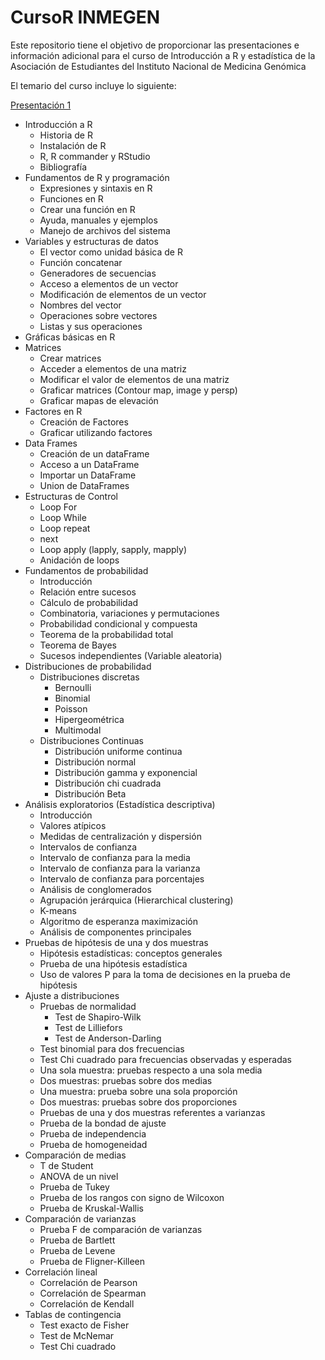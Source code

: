 # CursoR INMEGEN
Este repositorio tiene el objetivo de proporcionar las presentaciones e información adicional para el curso de Introducción a R y estadística de la Asociación de Estudiantes del Instituto Nacional de Medicina Genómica

El temario del curso incluye lo siguiente:

[Presentación 1](http://pipemg.github.io/CursoR_INMEGEN/Presentacion1.html)
* Introducción a R 
  - Historia de R
  - Instalación de R
  - R, R commander y RStudio
  - Bibliografía 
* Fundamentos de R y programación
  - Expresiones y sintaxis en R
  - Funciones en R
  - Crear una función en R
  - Ayuda, manuales y ejemplos 
  - Manejo de archivos del sistema
* Variables y estructuras de datos
  - El vector como unidad básica de R
  - Función concatenar
  - Generadores de secuencias
  - Acceso a elementos de un vector
  - Modificación de elementos de un vector
  - Nombres del vector
  - Operaciones sobre vectores
  - Listas y sus operaciones
* Gráficas básicas en R
* Matrices
  - Crear matrices
  - Acceder a elementos de una matriz
  - Modificar el valor de elementos de una matriz
  - Graficar matrices (Contour map, image y persp)
  - Graficar mapas de elevación
* Factores en R
  - Creación de Factores
  - Graficar utilizando factores
* Data Frames
  - Creación de un dataFrame
  - Acceso a un DataFrame
  - Importar un DataFrame
  - Union de DataFrames
* Estructuras de Control 
  - Loop For
  - Loop While
  - Loop repeat 
  - next
  - Loop apply (lapply, sapply, mapply)
  - Anidación de loops 
* Fundamentos de probabilidad
  - Introducción
  - Relación entre sucesos
  - Cálculo de probabilidad
  - Combinatoria, variaciones y permutaciones
  - Probabilidad condicional y compuesta
  - Teorema de la probabilidad total
  - Teorema de Bayes
  - Sucesos independientes (Variable aleatoria)
* Distribuciones de probabilidad
  - Distribuciones discretas
    - Bernoulli
    - Binomial
    - Poisson
    - Hipergeométrica
    - Multimodal
  - Distribuciones Continuas
    - Distribución uniforme continua
    - Distribución normal
    - Distribución gamma y exponencial
    - Distribución chi cuadrada
    - Distribución Beta
* Análisis exploratorios (Estadística descriptiva)
  - Introducción
  - Valores atípicos
  - Medidas de centralización y dispersión
  - Intervalos de confianza
  - Intervalo de confianza para la media
  - Intervalo de confianza para la varianza
  - Intervalo de confianza para porcentajes 
  - Análisis de conglomerados
  - Agrupación jerárquica (Hierarchical clustering)
  - K-means
  - Algoritmo de esperanza maximización
  - Análisis de componentes principales 
* Pruebas de hipótesis de una y dos muestras
  - Hipótesis estadísticas: conceptos generales
  - Prueba de una hipótesis estadística
  - Uso de valores P para la toma de decisiones en la prueba de hipótesis
* Ajuste a distribuciones
  - Pruebas de normalidad
    - Test de Shapiro-Wilk
    - Test de Lilliefors
    - Test de Anderson-Darling
  - Test binomial para dos frecuencias
  - Test Chi cuadrado para frecuencias observadas y esperadas
  - Una sola muestra: pruebas respecto a una sola media
  - Dos muestras: pruebas sobre dos medias
  - Una muestra: prueba sobre una sola proporción
  - Dos muestras: pruebas sobre dos proporciones
  - Pruebas de una y dos muestras referentes a varianzas
  - Prueba de la bondad de ajuste
  - Prueba de independencia
  - Prueba de homogeneidad
* Comparación de medias
  - T de Student
  - ANOVA de un nivel
  - Prueba de Tukey
  - Prueba de los rangos con signo de Wilcoxon
  - Prueba de Kruskal-Wallis
* Comparación de varianzas
  - Prueba F de comparación de varianzas
  - Prueba de Bartlett
  - Prueba de Levene
  - Prueba de Fligner-Killeen
* Correlación lineal
  - Correlación de Pearson
  - Correlación de Spearman
  - Correlación de Kendall
* Tablas de contingencia
  - Test exacto de Fisher
  - Test de McNemar
  - Test Chi cuadrado
